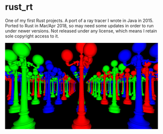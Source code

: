 # rust_rt

One of my first Rust projects. A port of a ray tracer I wrote in Java in 2015. Ported to Rust in Mar/Apr 2018, so may need some updates in order to run under newer versions. Not released under any license, which means I retain sole copyright access to it.

![](output.png)
